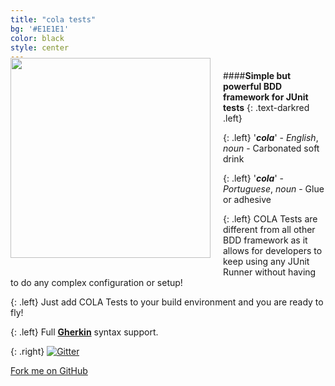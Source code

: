 ```yaml
---
title: "cola tests"
bg: '#E1E1E1'
color: black
style: center
---
```


<img src="{{ site.url }}img/cola-tests-logo.png" width="320" style="float: left; position: relative; top: -20px; margin-right: 20px;" />

####**Simple but powerful BDD framework for JUnit tests**
{: .text-darkred .left}

{: .left}
'***cola***' - *English*, *noun* - Carbonated soft drink

{: .left}
'***cola***' - *Portuguese*, *noun* - Glue or adhesive


{: .left}
COLA Tests are different from all other BDD framework as it allows for developers to keep
using any JUnit Runner without having to do any complex configuration or setup!

{: .left}
Just add COLA Tests to your build environment and you are ready to fly!

{: .left}
Full **[Gherkin](https://github.com/cucumber/cucumber/wiki/Gherkin)** syntax support.

{: .right}
[![Gitter](https://badges.gitter.im/Join%20Chat.svg)](https://gitter.im/bmsantos/cola-maven-plugin?utm_source=badge&utm_medium=badge&utm_campaign=pr-badge&utm_content=badge)

<span id="forkongithub">
  <a href="{{ site.source_link }}" class="bg-red">
    Fork me on GitHub
  </a>
</span>
